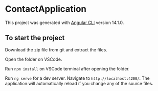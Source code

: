 # ContactApplication

This project was generated with [Angular CLI](https://github.com/angular/angular-cli) version 14.1.0.

## To start the project

Download the zip file from git and extract the files. 

Open the folder on VSCode. 

Run `npm install` on VSCode terminal after opening the folder. 

Run `ng serve` for a dev server. Navigate to `http://localhost:4200/`. The application will automatically reload if you change any of the source files.
